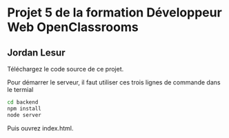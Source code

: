 # Projet 5 de la formation Développeur Web OpenClassrooms
## Jordan Lesur

Téléchargez le code source de ce projet.

Pour démarrer le serveur, 
il faut utiliser ces trois lignes de commande dans le termial
```bash
cd backend
npm install
node server
```

Puis ouvrez index.html.
